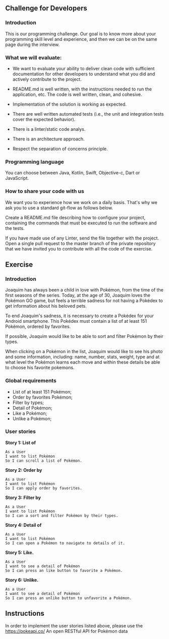 ## Challenge for Developers

### Introduction
This is our programming challenge. Our goal is to know more about your programming skill level and experience, and then we can be on the same page during the interview.

### What we will evaluate:
* We want to evaluate your ability to deliver clean code with sufficient documentation for other developers to understand what you did and actively contribute to the project.

* README.md is well written, with the instructions needed to run the application, etc.
The code is well written, clean, and cohesive.

* Implementation of the solution is working as expected.

* There are well written automated tests (i.e., the unit and integration tests cover the expected behavior).

* There is a linter/static code analys.

* There is an architecture approach.

* Respect the separation of concerns principle.

### Programming language
You can choose between Java, Kotlin, Swift, Objective-c, Dart or JavaScript.

### How to share your code with us
We want you to experience how we work on a daily basis. That's why we ask you to use a standard git-flow as follows below.

Create a README.md file describing how to configure your project, containing the commands that must be executed to run the software and the tests.

If you have made use of any Linter, send the file together with the project.
Open a single pull request to the master branch of the private repository that we have invited you to contribute with all the code of the exercise.

## Exercise

### Introduction

Joaquim has always been a child in love with Pokémon, from the time of the first seasons of the series. Today, at the age of 30, Joaquim loves the Pokémon GO game, but feels a terrible sadness for not having a Pokédex to get information about his beloved pets.

To end Joaquim's sadness, it is necessary to create a Pokédex for your Android smartphone. This Pokédex must contain a list of at least 151 Pokémon, ordered by favorites.

If possible, Joaquim would like to be able to sort and filter Pokémon by their types.

When clicking on a Pokémon in the list, Joaquim would like to see his photo and some information, including: name, number, stats, weight, type and at what level the Pokémon learns each move and within these details be able to choose his favorite pokemons.


### Global requirements

- List of at least 151 Pokémon;
- Order by favorites Pokémon;
- Filter by types;
- Detail of Pokémon;
- Like a Pokémon;
- Unlike a Pokémon;

### User stories

**Story 1: List of**

```
As a User
I want to list Pokémon
So I can scroll a list of Pokémon.
```

**Story 2: Order by**

```
As a User
I want to list Pokémon
So I can apply order by favorites.
```

**Story 3: Filter by**

```
As a User
I want to list Pokémon
So I can a sort and filter Pokémon by their types.
```

**Story 4: Detail of**

```
As a User
I want to list Pokémon
So I can open a Pokémon to navigate to details of it.
```

**Story 5: Like.**

```
As a User
I want to see a detail of Pokémon
So I can press an like button to favorite a Pokémon.
```


**Story 6: Unlike.**

```
As a User
I want to see a detail of Pokémon
So I can press an unlike button to unfavorite a Pokémon.
```


## Instructions

In order to implement the user stories listed above, please use the https://pokeapi.co/ An open RESTful API for Pokémon data

